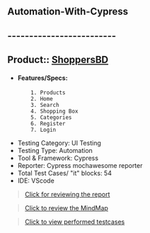 ## Automation-With-Cypress

## -------------------------

## Product:: [ShoppersBD](https://www.shoppersbd.com/)

- #### Features/Specs:
          1. Products
          2. Home
          3. Search
          4. Shopping Box
          5. Categories
          6. Register
          7. Login
- Testing Category: UI Testing
- Testing Type: Automation
- Tool & Framework: Cypress
- Reporter: Cypress mochawesome reporter
- Total Test Cases/ "it" blocks: 54
- IDE: VScode

> [Click for reviewing the report](https://drive.google.com/file/d/1eDE2g0b2WVPhnAZs3qnYO69R7zb3-AhO/view?usp=share_link)

> [Click to review the MindMap](https://drive.google.com/file/d/1mUFSXmSbUeyNcJqCJBRydDZ-tmtrEoAT/view?usp=share_link)

> [Click to view performed testcases](https://docs.google.com/spreadsheets/d/1BH-of6KivnHfIUpW558469JGemqtNfvq/edit?usp=share_link&ouid=110212694347163662297&rtpof=true&sd=true)
